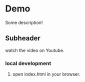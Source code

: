 # Demo

Some description!
## Subheader

watch the video on Youtube.

### local development

1. open index.html in your browser.